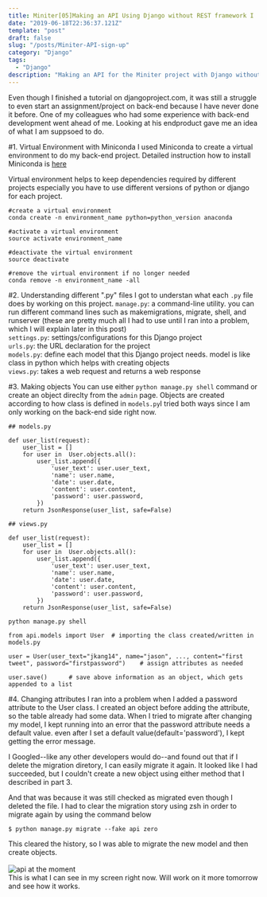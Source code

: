 ```yaml
---
title: Miniter[05]Making an API Using Django without REST framework I
date: "2019-06-18T22:36:37.121Z"
template: "post"
draft: false
slug: "/posts/Miniter-API-sign-up"
category: "Django"
tags:
  - "Django"
description: "Making an API for the Miniter project with Django without using the REST framework."
---
```


Even though I finished a tutorial on djangoproject.com, it was still a struggle to even start an assignment/project on back-end because I have never done it before. One of my colleagues who had some experience with back-end development went ahead of me. Looking at his endproduct gave me an idea of what I am suppsoed to do.

#1. Virtual Environment with Miniconda
I used Miniconda to create a virtual environment to do my back-end project. Detailed instruction how to install Miniconda is [here](https://uoa-eresearch.github.io/eresearch-cookbook/recipe/2014/11/20/conda/)<br>

Virtual environment helps to keep dependencies required by different projects especially you have to use different versions of python or django for each project.

```
#create a virtual environment
conda create -n environment_name python=python_version anaconda

#activate a virtual environment
source activate environment_name

#deactivate the virtual environment
source deactivate

#remove the virtual environment if no longer needed
conda remove -n environment_name -all
```

#2. Understanding different ".py" files
I got to understan what each `.py` file does by working on this project.
`manage.py`: a command-line utility. you can run different command lines such as makemigrations, migrate, shell, and runserver (these are pretty much all I had to use until I ran into a problem, which I will explain later in this post)<br>
`settings.py`: settings/configurations for this Django project<br>
`urls.py`: the URL declaration for the project<br>
`models.py`: define each model that this Django project needs. model is like class in python which helps with creating objects<br>
`views.py`: takes a web request and returns a web response<br>

#3. Making objects
You can use either `python manage.py shell` command or create an object direclty from the `admin` page. Objects are created according to how class is defined in `models.py`I tried both ways since I am only working on the back-end side right now.

```
## models.py

def user_list(request):
    user_list = []
    for user in  User.objects.all():
        user_list.append({
            'user_text': user.user_text,
            'name': user.name,
            'date': user.date,
            'content': user.content,
            'password': user.password,
        })
    return JsonResponse(user_list, safe=False)

## views.py

def user_list(request):
    user_list = []
    for user in  User.objects.all():
        user_list.append({
            'user_text': user.user_text,
            'name': user.name,
            'date': user.date,
            'content': user.content,
            'password': user.password,
        })
    return JsonResponse(user_list, safe=False)
```

```
python manage.py shell

from api.models import User  # importing the class created/written in models.py

user = User(user_text="jkang14", name="jason", ..., content="first tweet", password="firstpassword")    # assign attributes as needed

user.save()      # save above information as an object, which gets appended to a list
```

#4. Changing attributes
I ran into a problem when I added a password attribute to the User class. I created an object before adding the attribute, so the table already had some data. When I tried to migrate after changing my model, I kept running into an error that the password attribute needs a default value. even after I set a default value(default='password'), I kept getting the error message.

I Googled--like any other developers would do--and found out that if I delete the migration diretory, I can easily migrate it again. It looked like I had succeeded, but I couldn't create a new object using either method that I described in part 3.

And that was because it was still checked as migrated even though I deleted the file. I had to clear the migration story using zsh in order to migrate again by using the command below

```
$ python manage.py migrate --fake api zero
```

This cleared the history, so I was able to migrate the new model and then create objects.
<br>
<br>
![api at the moment](https://scontent-hkg3-1.xx.fbcdn.net/v/t1.0-9/64883356_10219120716429697_6822158836451770368_n.jpg?_nc_cat=104&_nc_oc=AQm6ELBNSklVU2Qjf_pb8Tv8-4SP-k644FGRMw0rSWbhSmnofAqpiJFmDq93yChdVww&_nc_ht=scontent-hkg3-1.xx&oh=59628082c617465d129b0554cddf7ead&oe=5D855E32)
<br>
This is what I can see in my screen right now. Will work on it more tomorrow and see how it works.
